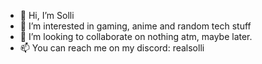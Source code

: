 - 👋 Hi, I’m Solli
- 👀 I’m interested in gaming, anime and random tech stuff
- 💞️ I’m looking to collaborate on nothing atm, maybe later.
- 📫 You can reach me on my discord: realsolli

<!---
RealSolli/RealSolli is a ✨ special ✨ repository because its `README.md` (this file) appears on your GitHub profile.
You can click the Preview link to take a look at your changes.
--->
